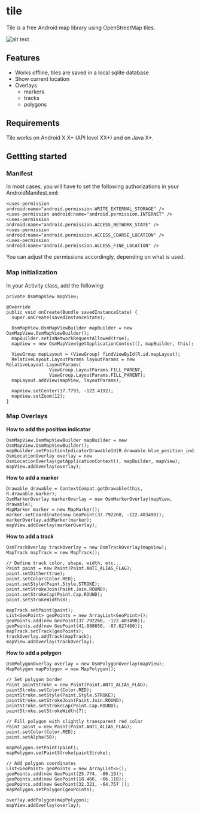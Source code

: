 # tile

Tile is a free Android map library using OpenStreetMap tiles.

![alt text](https://github.com/benoitongit/tile/blob/main/map_screenshot.jpg?raw=true)

## Features

* Works offline, tiles are saved in a local sqlite database
* Show current location
* Overlays
  * markers
  * tracks
  * polygons

## Requirements

Tile works on Android X.X+ (API level XX+) and on Java X+.

## Gettting started

### Manifest

In most cases, you will have to set the following authorizations in your AndroidManifest.xml:

```
<uses-permission android:name="android.permission.WRITE_EXTERNAL_STORAGE" />
<uses-permission android:name="android.permission.INTERNET" />
<uses-permission android:name="android.permission.ACCESS_NETWORK_STATE" />
<uses-permission android:name="android.permission.ACCESS_COARSE_LOCATION" />
<uses-permission android:name="android.permission.ACCESS_FINE_LOCATION" />
```
You can adjust the permissions accordingly, depending on what is used.


### Map initialization

In your Activity class, add the following:
```
private OsmMapView mapView;

@Override
public void onCreate(Bundle savedInstanceState) {
  super.onCreate(savedInstanceState);

  OsmMapView.OsmMapViewBuilder mapBuilder = new OsmMapView.OsmMapViewBuilder();
  mapBuilder.setIsNetworkRequestAllowed(true);
  mapView = new OsmMapView(getApplicationContext(), mapBuilder, this);

  ViewGroup mapLayout = (ViewGroup) findViewById(R.id.mapLayout);
  RelativeLayout.LayoutParams layoutParams = new RelativeLayout.LayoutParams(
				ViewGroup.LayoutParams.FILL_PARENT,
				ViewGroup.LayoutParams.FILL_PARENT);
  mapLayout.addView(mapView, layoutParams);

  mapView.setCenter(37.7793, -122.4192);
  mapView.setZoom(12); 
}
```

### Map Overlays

**How to add the position indicator**
```
OsmMapView.OsmMapViewBuilder mapBuilder = new OsmMapView.OsmMapViewBuilder();
mapBuilder.setPositionIndicatorDrawableId(R.drawable.blue_position_indicator);
OsmLocationOverlay overlay = new OsmLocationOverlay(getApplicationContext(), mapBuilder, mapView);
mapView.addOverlay(overlay);
```

**How to add a marker**

```
Drawable drawable = ContextCompat.getDrawable(this, R.drawable.marker);
OsmMarkerOverlay markerOverlay = new OsmMarkerOverlay(mapView, drawable);
MapMarker marker = new MapMarker();
marker.setCoordinate(new GeoPoint(37.792260, -122.403490));
markerOverlay.addMarker(marker);
mapView.addOverlay(markerOverlay);
```

**How to add a track**

```
OsmTrackOverlay trackOverlay = new OsmTrackOverlay(mapView);
MapTrack mapTrack = new MapTrack();

// Define track color, shape, width, etc...
Paint paint = new Paint(Paint.ANTI_ALIAS_FLAG);
paint.setDither(true);
paint.setColor(Color.RED);
paint.setStyle(Paint.Style.STROKE);
paint.setStrokeJoin(Paint.Join.ROUND);
paint.setStrokeCap(Paint.Cap.ROUND);
paint.setStrokeWidth(8);

mapTrack.setPaint(paint);
List<GeoPoint> geoPoints = new ArrayList<GeoPoint>();
geoPoints.add(new GeoPoint(37.792260, -122.403490));
geoPoints.add(new GeoPoint(41.888650, -87.627460));
mapTrack.setTrack(geoPoints); 
trackOverlay.addTrack(mapTrack);
mapView.addOverlay(trackOverlay);
```

**How to add a polygon**

```
OsmPolygonOverlay overlay = new OsmPolygonOverlay(mapView);
MapPolygon mapPolygon = new MapPolygon();

// Set polygon border
Paint paintStroke = new Paint(Paint.ANTI_ALIAS_FLAG);
paintStroke.setColor(Color.RED);
paintStroke.setStyle(Paint.Style.STROKE);
paintStroke.setStrokeJoin(Paint.Join.ROUND);
paintStroke.setStrokeCap(Paint.Cap.ROUND);
paintStroke.setStrokeWidth(7);

// Fill polygon with slightly transparent red color
Paint paint = new Paint(Paint.ANTI_ALIAS_FLAG);
paint.setColor(Color.RED);
paint.setAlpha(50);

mapPolygon.setPaint(paint);
mapPolygon.setPaintStroke(paintStroke);

// Add polygon coordinates
List<GeoPoint> geoPoints = new ArrayList<>();
geoPoints.add(new GeoPoint(25.774, -80.19));
geoPoints.add(new GeoPoint(18.466, -66.118));
geoPoints.add(new GeoPoint(32.321, -64.757 ));
mapPolygon.setPolygon(geoPoints);

overlay.addPolygon(mapPolygon);
mapView.addOverlay(overlay);
```
